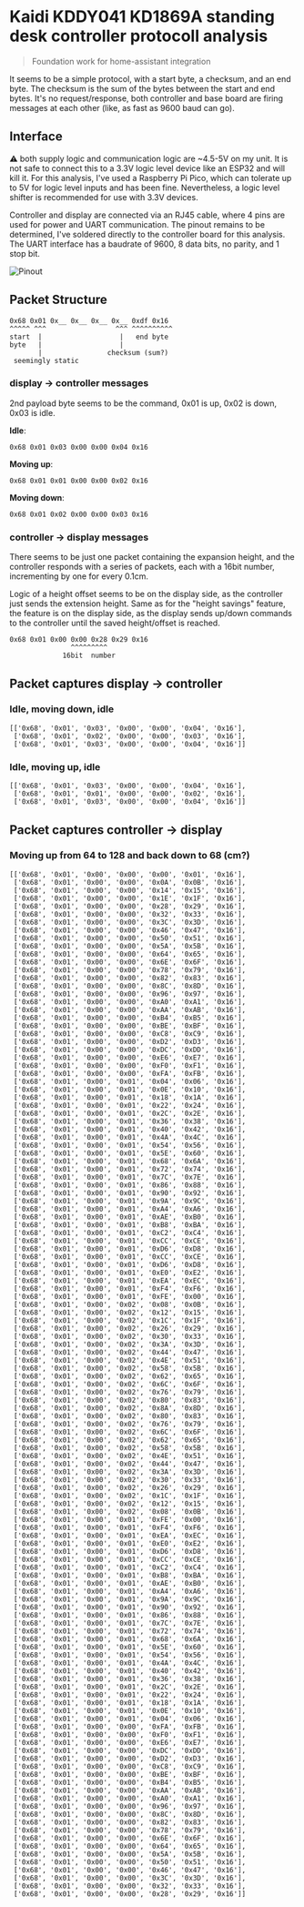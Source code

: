 # Kaidi KDDY041 KD1869A standing desk controller protocoll analysis
> Foundation work for home-assistant integration

It seems to be a simple protocol, with a start byte, a checksum, and an end byte. The checksum is the sum of the bytes between the start and end bytes.
It's no request/response, both controller and base board are firing messages at each other (like, as fast as 9600 baud can go).

## Interface

:warning: both supply logic and communication logic are ~4.5-5V on my unit. It is not safe to connect this to a 3.3V logic level device like an ESP32 and will kill it.
For this analysis, I've used a Raspberry Pi Pico, which can tolerate up to 5V for logic level inputs and has been fine.
Nevertheless, a logic level shifter is recommended for use with 3.3V devices.

Controller and display are connected via an RJ45 cable, where 4 pins are used for power and UART communication. The pinout remains to be determined, I've soldered directly to the controller board for this analysis.
The UART interface has a baudrate of 9600, 8 data bits, no parity, and 1 stop bit.

![Pinout](./img/2.png?raw=true "Controller board pinout")

## Packet Structure

```
0x68 0x01 0x__ 0x__ 0x__ 0x__ 0xdf 0x16
^^^^^ ^^^                 ^^^ ^^^^^^^^^^
start  |                   |   end byte
byte   |                   |
       |                checksum (sum?)
 seemingly static
```


### display -> controller messages

2nd payload byte seems to be the command, 0x01 is up, 0x02 is down, 0x03 is idle.

**Idle**:
```
0x68 0x01 0x03 0x00 0x00 0x04 0x16
```
**Moving up**:
```
0x68 0x01 0x01 0x00 0x00 0x02 0x16
```
**Moving down**:
```
0x68 0x01 0x02 0x00 0x00 0x03 0x16
```

### controller -> display messages

There seems to be just one packet containing the expansion height, and the controller responds with a series of packets, each with a 16bit number, incrementing by one for every 0.1cm.

Logic of a height offset seems to be on the display side, as the controller just sends the extension height.
Same as for the "height savings" feature, the feature is on the display side, as the display sends up/down commands to the controller until the saved height/offset is reached.

```
0x68 0x01 0x00 0x00 0x28 0x29 0x16
               ^^^^^^^^^
             16bit  number
```


## Packet captures display -> controller

### Idle, moving down, idle

```
[['0x68', '0x01', '0x03', '0x00', '0x00', '0x04', '0x16'],
 ['0x68', '0x01', '0x02', '0x00', '0x00', '0x03', '0x16'],
 ['0x68', '0x01', '0x03', '0x00', '0x00', '0x04', '0x16']]
```

### Idle, moving up, idle
```
[['0x68', '0x01', '0x03', '0x00', '0x00', '0x04', '0x16'],
 ['0x68', '0x01', '0x01', '0x00', '0x00', '0x02', '0x16'],
 ['0x68', '0x01', '0x03', '0x00', '0x00', '0x04', '0x16']]
```

## Packet captures controller -> display

### Moving up from 64 to 128 and back down to 68 (cm?)
```
[['0x68', '0x01', '0x00', '0x00', '0x00', '0x01', '0x16'],
 ['0x68', '0x01', '0x00', '0x00', '0x0A', '0x0B', '0x16'],
 ['0x68', '0x01', '0x00', '0x00', '0x14', '0x15', '0x16'],
 ['0x68', '0x01', '0x00', '0x00', '0x1E', '0x1F', '0x16'],
 ['0x68', '0x01', '0x00', '0x00', '0x28', '0x29', '0x16'],
 ['0x68', '0x01', '0x00', '0x00', '0x32', '0x33', '0x16'],
 ['0x68', '0x01', '0x00', '0x00', '0x3C', '0x3D', '0x16'],
 ['0x68', '0x01', '0x00', '0x00', '0x46', '0x47', '0x16'],
 ['0x68', '0x01', '0x00', '0x00', '0x50', '0x51', '0x16'],
 ['0x68', '0x01', '0x00', '0x00', '0x5A', '0x5B', '0x16'],
 ['0x68', '0x01', '0x00', '0x00', '0x64', '0x65', '0x16'],
 ['0x68', '0x01', '0x00', '0x00', '0x6E', '0x6F', '0x16'],
 ['0x68', '0x01', '0x00', '0x00', '0x78', '0x79', '0x16'],
 ['0x68', '0x01', '0x00', '0x00', '0x82', '0x83', '0x16'],
 ['0x68', '0x01', '0x00', '0x00', '0x8C', '0x8D', '0x16'],
 ['0x68', '0x01', '0x00', '0x00', '0x96', '0x97', '0x16'],
 ['0x68', '0x01', '0x00', '0x00', '0xA0', '0xA1', '0x16'],
 ['0x68', '0x01', '0x00', '0x00', '0xAA', '0xAB', '0x16'],
 ['0x68', '0x01', '0x00', '0x00', '0xB4', '0xB5', '0x16'],
 ['0x68', '0x01', '0x00', '0x00', '0xBE', '0xBF', '0x16'],
 ['0x68', '0x01', '0x00', '0x00', '0xC8', '0xC9', '0x16'],
 ['0x68', '0x01', '0x00', '0x00', '0xD2', '0xD3', '0x16'],
 ['0x68', '0x01', '0x00', '0x00', '0xDC', '0xDD', '0x16'],
 ['0x68', '0x01', '0x00', '0x00', '0xE6', '0xE7', '0x16'],
 ['0x68', '0x01', '0x00', '0x00', '0xF0', '0xF1', '0x16'],
 ['0x68', '0x01', '0x00', '0x00', '0xFA', '0xFB', '0x16'],
 ['0x68', '0x01', '0x00', '0x01', '0x04', '0x06', '0x16'],
 ['0x68', '0x01', '0x00', '0x01', '0x0E', '0x10', '0x16'],
 ['0x68', '0x01', '0x00', '0x01', '0x18', '0x1A', '0x16'],
 ['0x68', '0x01', '0x00', '0x01', '0x22', '0x24', '0x16'],
 ['0x68', '0x01', '0x00', '0x01', '0x2C', '0x2E', '0x16'],
 ['0x68', '0x01', '0x00', '0x01', '0x36', '0x38', '0x16'],
 ['0x68', '0x01', '0x00', '0x01', '0x40', '0x42', '0x16'],
 ['0x68', '0x01', '0x00', '0x01', '0x4A', '0x4C', '0x16'],
 ['0x68', '0x01', '0x00', '0x01', '0x54', '0x56', '0x16'],
 ['0x68', '0x01', '0x00', '0x01', '0x5E', '0x60', '0x16'],
 ['0x68', '0x01', '0x00', '0x01', '0x68', '0x6A', '0x16'],
 ['0x68', '0x01', '0x00', '0x01', '0x72', '0x74', '0x16'],
 ['0x68', '0x01', '0x00', '0x01', '0x7C', '0x7E', '0x16'],
 ['0x68', '0x01', '0x00', '0x01', '0x86', '0x88', '0x16'],
 ['0x68', '0x01', '0x00', '0x01', '0x90', '0x92', '0x16'],
 ['0x68', '0x01', '0x00', '0x01', '0x9A', '0x9C', '0x16'],
 ['0x68', '0x01', '0x00', '0x01', '0xA4', '0xA6', '0x16'],
 ['0x68', '0x01', '0x00', '0x01', '0xAE', '0xB0', '0x16'],
 ['0x68', '0x01', '0x00', '0x01', '0xB8', '0xBA', '0x16'],
 ['0x68', '0x01', '0x00', '0x01', '0xC2', '0xC4', '0x16'],
 ['0x68', '0x01', '0x00', '0x01', '0xCC', '0xCE', '0x16'],
 ['0x68', '0x01', '0x00', '0x01', '0xD6', '0xD8', '0x16'],
 ['0x68', '0x01', '0x00', '0x01', '0xCC', '0xCE', '0x16'],
 ['0x68', '0x01', '0x00', '0x01', '0xD6', '0xD8', '0x16'],
 ['0x68', '0x01', '0x00', '0x01', '0xE0', '0xE2', '0x16'],
 ['0x68', '0x01', '0x00', '0x01', '0xEA', '0xEC', '0x16'],
 ['0x68', '0x01', '0x00', '0x01', '0xF4', '0xF6', '0x16'],
 ['0x68', '0x01', '0x00', '0x01', '0xFE', '0x00', '0x16'],
 ['0x68', '0x01', '0x00', '0x02', '0x08', '0x0B', '0x16'],
 ['0x68', '0x01', '0x00', '0x02', '0x12', '0x15', '0x16'],
 ['0x68', '0x01', '0x00', '0x02', '0x1C', '0x1F', '0x16'],
 ['0x68', '0x01', '0x00', '0x02', '0x26', '0x29', '0x16'],
 ['0x68', '0x01', '0x00', '0x02', '0x30', '0x33', '0x16'],
 ['0x68', '0x01', '0x00', '0x02', '0x3A', '0x3D', '0x16'],
 ['0x68', '0x01', '0x00', '0x02', '0x44', '0x47', '0x16'],
 ['0x68', '0x01', '0x00', '0x02', '0x4E', '0x51', '0x16'],
 ['0x68', '0x01', '0x00', '0x02', '0x58', '0x5B', '0x16'],
 ['0x68', '0x01', '0x00', '0x02', '0x62', '0x65', '0x16'],
 ['0x68', '0x01', '0x00', '0x02', '0x6C', '0x6F', '0x16'],
 ['0x68', '0x01', '0x00', '0x02', '0x76', '0x79', '0x16'],
 ['0x68', '0x01', '0x00', '0x02', '0x80', '0x83', '0x16'],
 ['0x68', '0x01', '0x00', '0x02', '0x8A', '0x8D', '0x16'],
 ['0x68', '0x01', '0x00', '0x02', '0x80', '0x83', '0x16'],
 ['0x68', '0x01', '0x00', '0x02', '0x76', '0x79', '0x16'],
 ['0x68', '0x01', '0x00', '0x02', '0x6C', '0x6F', '0x16'],
 ['0x68', '0x01', '0x00', '0x02', '0x62', '0x65', '0x16'],
 ['0x68', '0x01', '0x00', '0x02', '0x58', '0x5B', '0x16'],
 ['0x68', '0x01', '0x00', '0x02', '0x4E', '0x51', '0x16'],
 ['0x68', '0x01', '0x00', '0x02', '0x44', '0x47', '0x16'],
 ['0x68', '0x01', '0x00', '0x02', '0x3A', '0x3D', '0x16'],
 ['0x68', '0x01', '0x00', '0x02', '0x30', '0x33', '0x16'],
 ['0x68', '0x01', '0x00', '0x02', '0x26', '0x29', '0x16'],
 ['0x68', '0x01', '0x00', '0x02', '0x1C', '0x1F', '0x16'],
 ['0x68', '0x01', '0x00', '0x02', '0x12', '0x15', '0x16'],
 ['0x68', '0x01', '0x00', '0x02', '0x08', '0x0B', '0x16'],
 ['0x68', '0x01', '0x00', '0x01', '0xFE', '0x00', '0x16'],
 ['0x68', '0x01', '0x00', '0x01', '0xF4', '0xF6', '0x16'],
 ['0x68', '0x01', '0x00', '0x01', '0xEA', '0xEC', '0x16'],
 ['0x68', '0x01', '0x00', '0x01', '0xE0', '0xE2', '0x16'],
 ['0x68', '0x01', '0x00', '0x01', '0xD6', '0xD8', '0x16'],
 ['0x68', '0x01', '0x00', '0x01', '0xCC', '0xCE', '0x16'],
 ['0x68', '0x01', '0x00', '0x01', '0xC2', '0xC4', '0x16'],
 ['0x68', '0x01', '0x00', '0x01', '0xB8', '0xBA', '0x16'],
 ['0x68', '0x01', '0x00', '0x01', '0xAE', '0xB0', '0x16'],
 ['0x68', '0x01', '0x00', '0x01', '0xA4', '0xA6', '0x16'],
 ['0x68', '0x01', '0x00', '0x01', '0x9A', '0x9C', '0x16'],
 ['0x68', '0x01', '0x00', '0x01', '0x90', '0x92', '0x16'],
 ['0x68', '0x01', '0x00', '0x01', '0x86', '0x88', '0x16'],
 ['0x68', '0x01', '0x00', '0x01', '0x7C', '0x7E', '0x16'],
 ['0x68', '0x01', '0x00', '0x01', '0x72', '0x74', '0x16'],
 ['0x68', '0x01', '0x00', '0x01', '0x68', '0x6A', '0x16'],
 ['0x68', '0x01', '0x00', '0x01', '0x5E', '0x60', '0x16'],
 ['0x68', '0x01', '0x00', '0x01', '0x54', '0x56', '0x16'],
 ['0x68', '0x01', '0x00', '0x01', '0x4A', '0x4C', '0x16'],
 ['0x68', '0x01', '0x00', '0x01', '0x40', '0x42', '0x16'],
 ['0x68', '0x01', '0x00', '0x01', '0x36', '0x38', '0x16'],
 ['0x68', '0x01', '0x00', '0x01', '0x2C', '0x2E', '0x16'],
 ['0x68', '0x01', '0x00', '0x01', '0x22', '0x24', '0x16'],
 ['0x68', '0x01', '0x00', '0x01', '0x18', '0x1A', '0x16'],
 ['0x68', '0x01', '0x00', '0x01', '0x0E', '0x10', '0x16'],
 ['0x68', '0x01', '0x00', '0x01', '0x04', '0x06', '0x16'],
 ['0x68', '0x01', '0x00', '0x00', '0xFA', '0xFB', '0x16'],
 ['0x68', '0x01', '0x00', '0x00', '0xF0', '0xF1', '0x16'],
 ['0x68', '0x01', '0x00', '0x00', '0xE6', '0xE7', '0x16'],
 ['0x68', '0x01', '0x00', '0x00', '0xDC', '0xDD', '0x16'],
 ['0x68', '0x01', '0x00', '0x00', '0xD2', '0xD3', '0x16'],
 ['0x68', '0x01', '0x00', '0x00', '0xC8', '0xC9', '0x16'],
 ['0x68', '0x01', '0x00', '0x00', '0xBE', '0xBF', '0x16'],
 ['0x68', '0x01', '0x00', '0x00', '0xB4', '0xB5', '0x16'],
 ['0x68', '0x01', '0x00', '0x00', '0xAA', '0xAB', '0x16'],
 ['0x68', '0x01', '0x00', '0x00', '0xA0', '0xA1', '0x16'],
 ['0x68', '0x01', '0x00', '0x00', '0x96', '0x97', '0x16'],
 ['0x68', '0x01', '0x00', '0x00', '0x8C', '0x8D', '0x16'],
 ['0x68', '0x01', '0x00', '0x00', '0x82', '0x83', '0x16'],
 ['0x68', '0x01', '0x00', '0x00', '0x78', '0x79', '0x16'],
 ['0x68', '0x01', '0x00', '0x00', '0x6E', '0x6F', '0x16'],
 ['0x68', '0x01', '0x00', '0x00', '0x64', '0x65', '0x16'],
 ['0x68', '0x01', '0x00', '0x00', '0x5A', '0x5B', '0x16'],
 ['0x68', '0x01', '0x00', '0x00', '0x50', '0x51', '0x16'],
 ['0x68', '0x01', '0x00', '0x00', '0x46', '0x47', '0x16'],
 ['0x68', '0x01', '0x00', '0x00', '0x3C', '0x3D', '0x16'],
 ['0x68', '0x01', '0x00', '0x00', '0x32', '0x33', '0x16'],
 ['0x68', '0x01', '0x00', '0x00', '0x28', '0x29', '0x16']]
```

